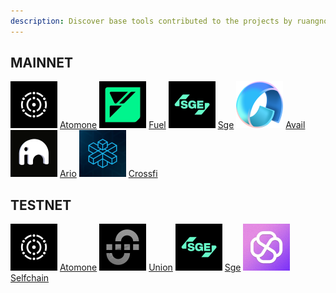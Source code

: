 ```yaml
---
description: Discover base tools contributed to the projects by ruangnode team.
---
```

## MAINNET
<img src="https://raw.githubusercontent.com/ruangnode/cosmos-images/main/logos/atomone.png" alt="" data-size="line"> [Atomone](mainnet/atomone/)
<img src="https://raw.githubusercontent.com/ruangnode/cosmos-images/main/logos/fuelsequencer.png" alt="" data-size="line"> [Fuel](mainnet/fuelsequencer/)
<img src="https://raw.githubusercontent.com/ruangnode/cosmos-images/main/logos/sge.png" alt="" data-size="line"> [Sge](mainnet/sge/)
<img src="https://raw.githubusercontent.com/ruangnode/cosmos-images/main/logos/avail.png" alt="" data-size="line"> [Avail](mainnet/avail/)
<img src="https://raw.githubusercontent.com/ruangnode/cosmos-images/main/logos/ario.png" alt="" data-size="line"> [Ario](mainnet/ar-io/)
<img src="https://raw.githubusercontent.com/ruangnode/cosmos-images/main/logos/crossfid.png" alt="" data-size="line"> [Crossfi](mainnet/crossfid/)

## TESTNET
<img src="https://raw.githubusercontent.com/ruangnode/cosmos-images/main/logos/atomone.png" alt="" data-size="line"> [Atomone](testnet/atomone/)
<img src="https://raw.githubusercontent.com/ruangnode/cosmos-images/main/logos/union.png" alt="" data-size="line"> [Union](testnet/union/)
<img src="https://raw.githubusercontent.com/ruangnode/cosmos-images/main/logos/sge.png" alt="" data-size="line"> [Sge](testnet/sge/)
<img src="https://raw.githubusercontent.com/ruangnode/cosmos-images/main/logos/selfchain.png" alt="" data-size="line"> [Selfchain](testnet/selfchain/)
